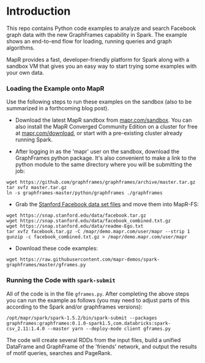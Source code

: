 # Introduction
This repo contains Python code examples to analyze and search Facebook graph data with the new GraphFrames capability in Spark.  The example shows an end-to-end flow for loading, running queries and graph algorithms.  

MapR provides a fast, developer-friendly platform for Spark along with a sandbox VM that gives you an easy way to start trying some examples with your own data.

### Loading the Example onto MapR

Use the following steps to run these examples on the sandbox (also to be summarized in a forthcoming blog post).

* Download the latest MapR sandbox from [mapr.com/sandbox](http://mapr.com/sandbox). You can also install the MapR Converged Community Edition on a cluster for free at [mapr.com/download](http://mapr.com/download), or start with a pre-existing cluster already running Spark.  

* After logging in as the 'mapr' user on the sandbox, download the GraphFrames python package. It's also convenient to make a link to the python module to the same directory where you will be submitting the job:
```
wget https://github.com/graphframes/graphframes/archive/master.tar.gz
tar xvfz master.tar.gz
ln -s graphframes-master/python/graphframes ./graphframes
```
* Grab the [Stanford Facebook data set files](https://snap.stanford.edu/data/egonets-Facebook.html) and move them into MapR-FS:
```
wget https://snap.stanford.edu/data/facebook.tar.gz
wget https://snap.stanford.edu/data/facebook_combined.txt.gz
wget https://snap.stanford.edu/data/readme-Ego.txt
tar xvfz facebook.tar.gz -C /mapr/demo.mapr.com/user/mapr --strip 1
gunzip -c facebook_combined.txt.gz > /mapr/demo.mapr.com/user/mapr
```
* Download these code examples:
```
wget https://raw.githubusercontent.com/mapr-demos/spark-graphframes/master/gframes.py
```

### Running the Code with ```spark-submit```
All of the code is in the file ```gframes.py```.  After completing the above steps you can run the example as follows (you may need to adjust parts of this according to the Spark and/or graphframes versions):

```
/opt/mapr/spark/spark-1.5.2/bin/spark-submit --packages graphframes:graphframes:0.1.0-spark1.5,com.databricks:spark-csv_2.11:1.4.0 --master yarn --deploy-mode client gframes.py
```
The code will create several RDDs from the input files, build a unified DataFrame and GraphFrame of the 'friends' network, and output the results of motif queries, searches and PageRank.




